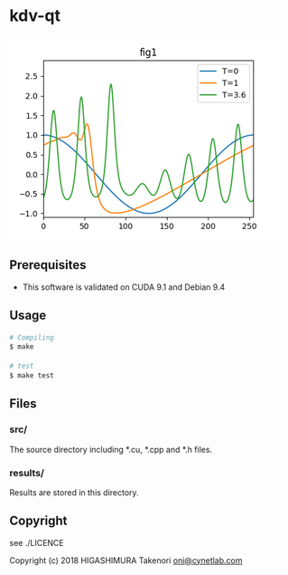 # kdv-qt

![kdv-qt](https://github.com/cnloni/kdv-qt/raw/master/results/fig1.png)

## Prerequisites
* This software is validated on CUDA 9.1 and Debian 9.4

## Usage
```bash
# Compiling
$ make

# test
$ make test
```

## Files
### src/
The source directory including \*.cu, \*.cpp and \*.h files.

### results/
Results are stored in this directory.

## Copyright
see ./LICENCE

Copyright (c) 2018 HIGASHIMURA Takenori <oni@cynetlab.com>
